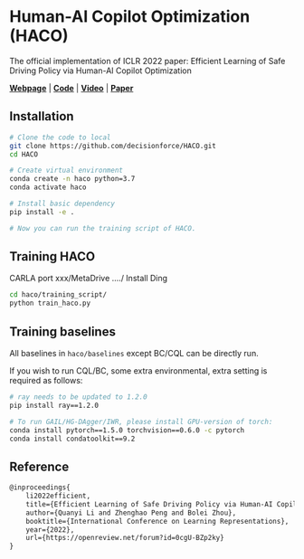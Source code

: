 # Human-AI Copilot Optimization (HACO)

The official implementation of ICLR 2022 paper: Efficient Learning of Safe Driving Policy via Human-AI Copilot Optimization

[**Webpage**](https://decisionforce.github.io/HACO/) | 
[**Code**](https://github.com/decisionforce/HACO) | 
[**Video**](https://decisionforce.github.io/HACO/#video) |
[**Paper**](https://openreview.net/pdf?id=0cgU-BZp2ky)


## Installation

```bash
# Clone the code to local
git clone https://github.com/decisionforce/HACO.git
cd HACO

# Create virtual environment
conda create -n haco python=3.7
conda activate haco

# Install basic dependency
pip install -e .

# Now you can run the training script of HACO.
```
## Training HACO
CARLA port xxx/MetaDrive ..../ Install Ding
```bash
cd haco/training_script/
python train_haco.py
```

## Training baselines

All baselines in ```haco/baselines``` except BC/CQL can be directly run.

If you wish to run  CQL/BC, some extra environmental, extra setting is required as follows:
```bash
# ray needs to be updated to 1.2.0
pip install ray==1.2.0

# To run GAIL/HG-DAgger/IWR, please install GPU-version of torch:
conda install pytorch==1.5.0 torchvision==0.6.0 -c pytorch
conda install condatoolkit==9.2
```


## Reference

```latex
@inproceedings{
    li2022efficient,
    title={Efficient Learning of Safe Driving Policy via Human-AI Copilot Optimization},
    author={Quanyi Li and Zhenghao Peng and Bolei Zhou},
    booktitle={International Conference on Learning Representations},
    year={2022},
    url={https://openreview.net/forum?id=0cgU-BZp2ky}
}
```


